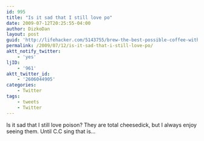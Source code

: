 ```yaml
---
id: 995
title: "Is it sad that I still love po"
date: 2009-07-12T20:25:55-04:00
author: DizkoDan
layout: post
guid: 'http://lifehacker.com/5143755/brew-the-best-possible-coffee-without-breaking-the-bank'
permalink: /2009/07/12/is-it-sad-that-i-still-love-po/
aktt_notify_twitter:
    - 'yes'
ljID:
    - '961'
aktt_twitter_id:
    - '2606044905'
categories:
    - Twitter
tags:
    - tweets
    - Twitter
---
```


Is it sad that I still love poison? They are total cheesedick, but I always enjoy seeing them. Until C.C sing that is…